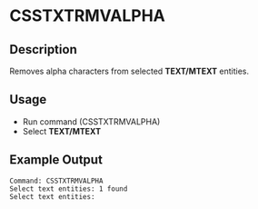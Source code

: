 # CSSTXTRMVALPHA

## Description

Removes alpha characters from selected **TEXT/MTEXT** entities.

## Usage

* Run command (CSSTXTRMVALPHA)
* Select **TEXT/MTEXT**

## Example Output

```
Command: CSSTXTRMVALPHA
Select text entities: 1 found
Select text entities:
```
